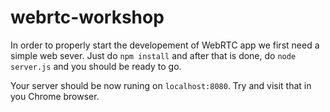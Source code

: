 # webrtc-workshop

In order to properly start the developement of WebRTC app we first need a simple web sever. Just do `npm install` and after that is done, do `node server.js` and you should be ready to go.

Your server should be now runing on `localhost:8080`. Try and visit that in you Chrome browser.